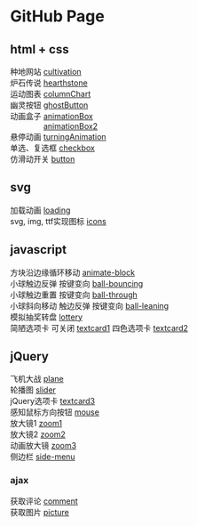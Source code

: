 # GitHub Page
## html + css
种地网站 [cultivation](https://yukiii8102.github.io/html+css/cultivation/)  
炉石传说 [hearthstone](https://yukiii8102.github.io/html+css/hearthstone/)  
运动图表 [columnChart](https://yukiii8102.github.io/html+css/columnchart/column-chart.html)  
幽灵按钮 [ghostButton](https://yukiii8102.github.io/html+css/practices/ghost_button.html)  
动画盒子 [animationBox](https://yukiii8102.github.io/html+css/practices/animationbox.html)  
&emsp;&emsp;&emsp;&emsp; [animationBox2](https://yukiii8102.github.io/html+css/practices/animationbox2.html)  
悬停动画 [turningAnimation](https://yukiii8102.github.io/html+css/practices/turningAnimation.html)  
单选、复选框 [checkbox](https://yukiii8102.github.io/html+css/practices/checkbox.html)  
仿滑动开关 [button](https://yukiii8102.github.io/html+css/practices/button.html)
## svg
加载动画 [loading](https://yukiii8102.github.io/svg/loading.html)  
svg, img, ttf实现图标 [icons](https://yukiii8102.github.io/svg/icons.html)
## javascript
方块沿边缘循环移动 [animate-block](https://yukiii8102.github.io/javascript/animate-block.html)  
小球触边反弹 按键变向 [ball-bouncing](https://yukiii8102.github.io/javascript/keypress1-bounce.html)  
小球触边重置 按键变向 [ball-through](https://yukiii8102.github.io/javascript/keypress2-through.html)  
小球斜向移动 触边反弹 按键变向 [ball-leaning](https://yukiii8102.github.io/javascript/keypress3-lean.html)  
模拟抽奖转盘 [lottery](https://yukiii8102.github.io/javascript/lottery.html)  
简陋选项卡 可关闭 [textcard1](https://yukiii8102.github.io/javascript/textcard1.html)
四色选项卡 [textcard2](https://yukiii8102.github.io/javascript/textcard2.html)
## jQuery
飞机大战 [plane](https://yukiii8102.github.io/jQuery/plane/plane.html)  
轮播图 [slider](https://yukiii8102.github.io/jQuery/slider/slider.html)  
jQuery选项卡 [textcard3](https://yukiii8102.github.io/jQuery/jQcard.html)  
感知鼠标方向按钮 [mouse](https://yukiii8102.github.io/jQuery/mouse.html)  
放大镜1 [zoom1](https://yukiii8102.github.io/jQuery/zoom.html)  
放大镜2 [zoom2](https://yukiii8102.github.io/jQuery/zoom1.html)  
动画放大镜 [zoom3](https://yukiii8102.github.io/jQuery/zoomclip.html)  
侧边栏 [side-menu](https://yukiii8102.github.io/jQuery/side-menu.html)  
### ajax
获取评论 [comment](https://yukiii8102.github.io/jQuery/ajax/ajax1.html)  
获取图片 [picture](https://yukiii8102.github.io/jQuery/ajax/ajax2.html)